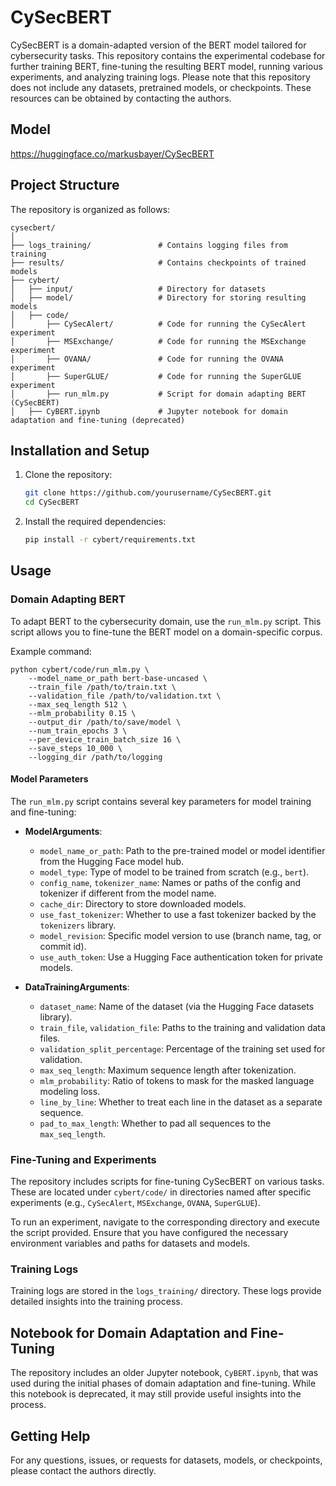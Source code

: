 # CySecBERT

CySecBERT is a domain-adapted version of the BERT model tailored for cybersecurity tasks. This repository contains the experimental codebase for further training BERT, fine-tuning the resulting BERT model, running various experiments, and analyzing training logs. Please note that this repository does not include any datasets, pretrained models, or checkpoints. These resources can be obtained by contacting the authors.

## Model

https://huggingface.co/markusbayer/CySecBERT

## Project Structure

The repository is organized as follows:

```
cysecbert/
│
├── logs_training/               # Contains logging files from training
├── results/                     # Contains checkpoints of trained models
├── cybert/
│   ├── input/                   # Directory for datasets
│   ├── model/                   # Directory for storing resulting models
│   ├── code/
│       ├── CySecAlert/          # Code for running the CySecAlert experiment
│       ├── MSExchange/          # Code for running the MSExchange experiment
│       ├── OVANA/               # Code for running the OVANA experiment
│       ├── SuperGLUE/           # Code for running the SuperGLUE experiment
│       ├── run_mlm.py           # Script for domain adapting BERT (CySecBERT)
│   ├── CyBERT.ipynb             # Jupyter notebook for domain adaptation and fine-tuning (deprecated)
```

## Installation and Setup

1. Clone the repository:
   ```bash
   git clone https://github.com/yourusername/CySecBERT.git
   cd CySecBERT
   ```

2. Install the required dependencies:
   ```bash
   pip install -r cybert/requirements.txt
   ```

## Usage

### Domain Adapting BERT

To adapt BERT to the cybersecurity domain, use the `run_mlm.py` script. This script allows you to fine-tune the BERT model on a domain-specific corpus.

Example command:
```
python cybert/code/run_mlm.py \
    --model_name_or_path bert-base-uncased \
    --train_file /path/to/train.txt \
    --validation_file /path/to/validation.txt \
    --max_seq_length 512 \
    --mlm_probability 0.15 \
    --output_dir /path/to/save/model \
    --num_train_epochs 3 \
    --per_device_train_batch_size 16 \
    --save_steps 10_000 \
    --logging_dir /path/to/logging
```

#### Model Parameters

The `run_mlm.py` script contains several key parameters for model training and fine-tuning:

- **ModelArguments**:
  - `model_name_or_path`: Path to the pre-trained model or model identifier from the Hugging Face model hub.
  - `model_type`: Type of model to be trained from scratch (e.g., `bert`).
  - `config_name`, `tokenizer_name`: Names or paths of the config and tokenizer if different from the model name.
  - `cache_dir`: Directory to store downloaded models.
  - `use_fast_tokenizer`: Whether to use a fast tokenizer backed by the `tokenizers` library.
  - `model_revision`: Specific model version to use (branch name, tag, or commit id).
  - `use_auth_token`: Use a Hugging Face authentication token for private models.

- **DataTrainingArguments**:
  - `dataset_name`: Name of the dataset (via the Hugging Face datasets library).
  - `train_file`, `validation_file`: Paths to the training and validation data files.
  - `validation_split_percentage`: Percentage of the training set used for validation.
  - `max_seq_length`: Maximum sequence length after tokenization.
  - `mlm_probability`: Ratio of tokens to mask for the masked language modeling loss.
  - `line_by_line`: Whether to treat each line in the dataset as a separate sequence.
  - `pad_to_max_length`: Whether to pad all sequences to the `max_seq_length`.

### Fine-Tuning and Experiments

The repository includes scripts for fine-tuning CySecBERT on various tasks. These are located under `cybert/code/` in directories named after specific experiments (e.g., `CySecAlert`, `MSExchange`, `OVANA`, `SuperGLUE`).

To run an experiment, navigate to the corresponding directory and execute the script provided. Ensure that you have configured the necessary environment variables and paths for datasets and models.

### Training Logs

Training logs are stored in the `logs_training/` directory. These logs provide detailed insights into the training process.

## Notebook for Domain Adaptation and Fine-Tuning

The repository includes an older Jupyter notebook, `CyBERT.ipynb`, that was used during the initial phases of domain adaptation and fine-tuning. While this notebook is deprecated, it may still provide useful insights into the process.

## Getting Help

For any questions, issues, or requests for datasets, models, or checkpoints, please contact the authors directly.

